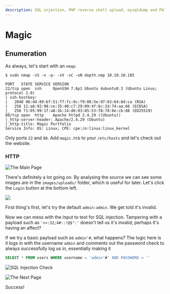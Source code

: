 ```yaml
---
description: SQL injection, PHP reverse shell upload, mysqldump and PATH injection
---
```


# Magic

## Enumeration

As always, let's start with an `nmap`:

```
$ sudo nmap -sS -n -p- -sV -sC -oN depth.nmp 10.10.10.185

PORT   STATE SERVICE VERSION
22/tcp open  ssh     OpenSSH 7.6p1 Ubuntu 4ubuntu0.3 (Ubuntu Linux; protocol 2.0)
| ssh-hostkey: 
|   2048 06:d4:89:bf:51:f7:fc:0c:f9:08:5e:97:63:64:8d:ca (RSA)
|   256 11:a6:92:98:ce:35:40:c7:29:09:4f:6c:2d:74:aa:66 (ECDSA)
|_  256 71:05:99:1f:a8:1b:14:d6:03:85:53:f8:78:8e:cb:88 (ED25519)
80/tcp open  http    Apache httpd 2.4.29 ((Ubuntu))
|_http-server-header: Apache/2.4.29 (Ubuntu)
|_http-title: Magic Portfolio
Service Info: OS: Linux; CPE: cpe:/o:linux:linux_kernel
```

Only ports `22` and `80`. Add `magic.htb` to your `/etc/hosts` and let's check out the website.

### HTTP

![The Main Page](<../../../../.gitbook/assets/image (32).png>)

There's definitely a lot going on. By analysing the source we can see some images are in the `images/uploads/` folder, which is useful for later. Let's click the `Login` button at the bottom left.

![](<../../../../.gitbook/assets/image (42).png>)

First thing's first, let's try the default `admin:admin`. We get told it's invalid.

Now we can mess with the input to test for SQL injection. Tampering with a payload such as `'<>:32;4#::!@$":'` doesn't tell us it's invalid; perhaps it's having an affect?

If we try a basic payload such as `admin'#`, what happens? The logic here is it logs in with the username `admin` and comments out the password check to always successfully log us in, essentially making it

```sql
SELECT * FROM users WHERE username = 'admin'#' AND PASSWORD = ''
```

![SQL Injection Check](<../../../../.gitbook/assets/image (14).png>)

![The Next Page](<../../../../.gitbook/assets/image (20).png>)

Success!
